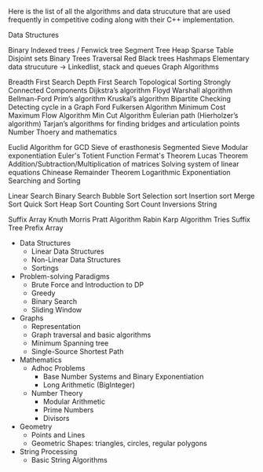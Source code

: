 Here is the list of all the algorithms and data strucuture that are used frequently in competitive coding along with their C++ implementation.

Data Structures

 Binary Indexed trees / Fenwick tree
 Segment Tree
 Heap
 Sparse Table
 Disjoint sets
 Binary Trees Traversal
 Red Black trees
 Hashmaps
 Elementary data strucuture -> Linkedlist, stack and queues
 Graph Algorithms

 Breadth First Search
 Depth First Search
 Topological Sorting
 Strongly Connected Components
 Dijkstra’s algorithm
 Floyd Warshall algorithm
 Bellman-Ford
 Prim’s algorithm
 Kruskal’s algorithm
 Bipartite Checking
 Detecting cycle in a Graph
 Ford Fulkersen Algorithm
 Minimum Cost Maximum Flow Algorithm
 Min Cut Algorithm
 Eulerian path (Hierholzer’s algorithm)
 Tarjan’s algorithms for finding bridges and articulation points
Number Thoery and mathematics

 Euclid Algorithm for GCD
 Sieve of erasthonesis
 Segmented Sieve
 Modular exponentiation
 Euler's Totient Function
 Fermat's Theorem
 Lucas Theorem
 Addition/Subtraction/Multiplication of matrices
 Solving system of linear equations
 Chinease Remainder Theorem
 Logarithmic Exponentiation
Searching and Sorting

 Linear Search
 Binary Search
 Bubble Sort
 Selection sort
 Insertion sort
 Merge Sort
 Quick Sort
 Heap Sort
 Counting Sort
 Count Inversions
String

 Suffix Array
 Knuth Morris Pratt Algorithm
 Rabin Karp Algorithm
 Tries
 Suffix Tree
 Prefix Array

 - Data Structures
     - Linear Data Structures
     - Non-Linear Data Structures
     - Sortings
 - Problem-solving Paradigms
     - Brute Force and Introduction to DP
     - Greedy
     - Binary Search
     - Sliding Window
 - Graphs
     - Representation
     - Graph traversal and basic algorithms
     - Minimum Spanning tree
     - Single-Source Shortest Path
 - Mathematics
     - Adhoc Problems
         * Base Number Systems and Binary Exponentiation
         * Long Arithmetic (BigInteger)
     - Number Theory
         * Modular Arithmetic
         * Prime Numbers
         * Divisors
 - Geometry
     - Points and Lines
     - Geometric Shapes: triangles, circles, regular polygons
 - String Processing
     - Basic String Algorithms
